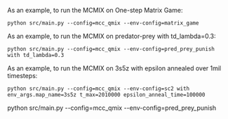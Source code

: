 As an example, to run the MCMIX on One-step Matrix Game:
```shell
python src/main.py --config=mcc_qmix --env-config=matrix_game
```
As an example, to run the MCMIX on predator-prey with td_lambda=0.3:
```shell
python src/main.py --config=mcc_qmix --env-config=pred_prey_punish with td_lambda=0.3
```

As an example, to run the MCMIX on 3s5z with epsilon annealed over 1mil timesteps:
```shell
python src/main.py --config=mcc_qmix --env-config=sc2 with env_args.map_name=3s5z t_max=2010000 epsilon_anneal_time=100000
```

python src/main.py --config=mcc_qmix --env-config=pred_prey_punish
